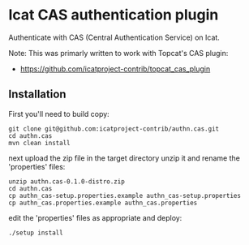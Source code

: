 # Icat CAS authentication plugin

Authenticate with CAS (Central Authentication Service) on Icat.

Note: This was primarly written to work with Topcat's CAS plugin:

* https://github.com/icatproject-contrib/topcat_cas_plugin

## Installation

First you'll need to build copy:

	git clone git@github.com:icatproject-contrib/authn.cas.git
	cd authn.cas
	mvn clean install

next upload the zip file in the target directory unzip it and rename the 'properties' files:

	unzip authn.cas-0.1.0-distro.zip
	cd authn.cas
	cp authn_cas-setup.properties.example authn_cas-setup.properties
	cp authn_cas.properties.example authn_cas.properties

edit the 'properties' files as appropriate and deploy:

	./setup install

